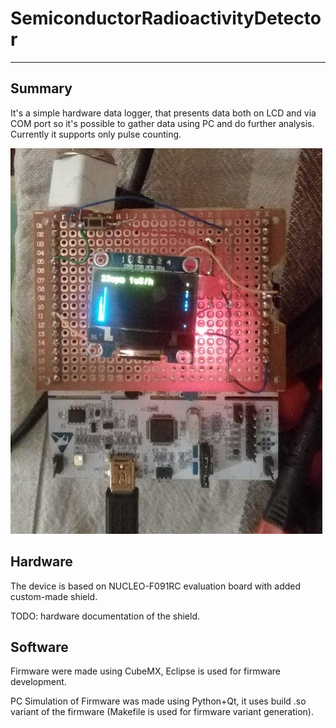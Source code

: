 # SemiconductorRadioactivityDetector

---

## Summary

It's a simple hardware data logger, that presents data both on LCD and via COM port so it's possible to gather data using PC and do further analysis. Currently it supports only pulse counting.

![Device Picture](https://raw.githubusercontent.com/RobertGawron/HardwareDataLogger/master/Documentation/Pictures/Device_10_01_2019.jpg)

## Hardware

The device is based on NUCLEO-F091RC evaluation board with added custom-made shield.

TODO: hardware documentation of the shield.


## Software

Firmware were made using CubeMX, Eclipse is used for firmware development.

PC Simulation of Firmware was made using Python+Qt, it uses build .so variant of the firmware (Makefile is used for firmware variant generation).
